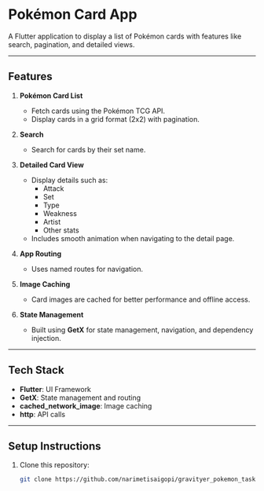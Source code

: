 # Pokémon Card App

A Flutter application to display a list of Pokémon cards with features like search, pagination, and detailed views.

---

## **Features**
1. **Pokémon Card List**
   - Fetch cards using the Pokémon TCG API.
   - Display cards in a grid format (2x2) with pagination.

2. **Search**
   - Search for cards by their set name.

3. **Detailed Card View**
   - Display details such as:
     - Attack
     - Set
     - Type
     - Weakness
     - Artist
     - Other stats
   - Includes smooth animation when navigating to the detail page.

4. **App Routing**
   - Uses named routes for navigation.

5. **Image Caching**
   - Card images are cached for better performance and offline access.

6. **State Management**
   - Built using **GetX** for state management, navigation, and dependency injection.

---

## **Tech Stack**
- **Flutter**: UI Framework
- **GetX**: State management and routing
- **cached_network_image**: Image caching
- **http**: API calls

---

## **Setup Instructions**
1. Clone this repository:
   ```bash
   git clone https://github.com/narimetisaigopi/gravityer_pokemon_task.git

